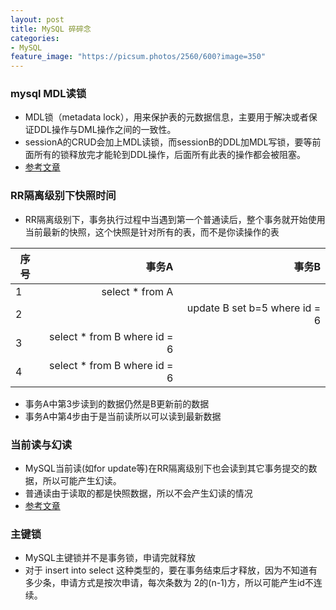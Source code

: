 ```yaml
---
layout: post
title: MySQL 碎碎念
categories:
- MySQL
feature_image: "https://picsum.photos/2560/600?image=350"
---
```



### mysql MDL读锁

- MDL锁（metadata lock），用来保护表的元数据信息，主要用于解决或者保证DDL操作与DML操作之间的一致性。  
- sessionA的CRUD会加上MDL读锁，而sessionB的DDL加MDL写锁，要等前面所有的锁释放完才能轮到DDL操作，后面所有此表的操作都会被阻塞。
- [参考文章](http://www.ywnds.com/?p=7209&viewuser=42)

### RR隔离级别下快照时间
- RR隔离级别下，事务执行过程中当遇到第一个普通读后，整个事务就开始使用当前最新的快照，这个快照是针对所有的表，而不是你读操作的表

| 序号        | 事务A   |  事务B  |
| --------   | -----:  | ----:  |
| 1      | select * from A   |        |
| 2        |      |   update B set b=5 where id = 6  |
| 3        |    select * from B where id = 6    |    |
| 4       |    select * from B where id = 6    |    |

- 事务A中第3步读到的数据仍然是B更新前的数据
- 事务A中第4步由于是当前读所以可以读到最新数据


### 当前读与幻读
- MySQL当前读(如for update等)在RR隔离级别下也会读到其它事务提交的数据，所以可能产生幻读。
- 普通读由于读取的都是快照数据，所以不会产生幻读的情况
- [参考文章](https://www.cnblogs.com/renolei/p/5910060.html)

### 主键锁
- MySQL主键锁并不是事务锁，申请完就释放
- 对于 insert  into select 这种类型的，要在事务结束后才释放，因为不知道有多少条，申请方式是按次申请，每次条数为  2的(n-1)方，所以可能产生id不连续。
